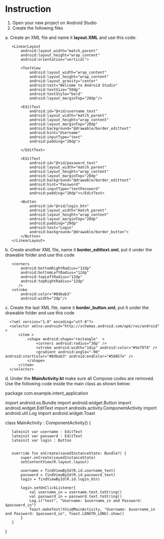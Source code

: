 
# Instruction

1. Open your new project on Android Studio
2. Create the following files
   
a. Create an XML file and name it **layout.XML** and use this code:
   <?xml version="1.0" encoding="utf-8"?>
   <RelativeLayout xmlns:android="http://schemas.android.com/apk/res/android"
       android:layout_width="match_parent"
       android:layout_height="match_parent"
       android:gravity="center"
       android:background="#DBD1D4">
   
       <LinearLayout
           android:layout_width="match_parent"
           android:layout_height="wrap_content"
           android:orientation="vertical">
   
           <TextView
               android:layout_width="wrap_content"
               android:layout_height="wrap_content"
               android:layout_gravity="center"
               android:text="Welcome to Android Studio"
               android:textSize="50dp"
               android:textStyle="bold"
               android:layout_marginTop="20dp"/>
   
           <EditText
               android:id="@+id/username_text"
               android:layout_width="match_parent"
               android:layout_height="wrap_content"
               android:layout_marginTop="20dp"
               android:background="@drawable/border_edittext"
               android:hint="Username"
               android:inputType="text"
               android:padding="20dp">
   
           </EditText>
   
           <EditText
               android:id="@+id/password_text"
               android:layout_width="match_parent"
               android:layout_height="wrap_content"
               android:layout_marginTop="20dp"
               android:background="@drawable/border_edittext"
               android:hint="Password"
               android:inputType="textPassword"
               android:padding="20dp"></EditText>
   
           <Button
               android:id="@+id/login_btn"
               android:layout_width="match_parent"
               android:layout_height="wrap_content"
               android:layout_marginTop="20dp"
               android:padding="20dp"
               android:text="Login"
               android:background="@drawable/border_button">
           </Button>
       </LinearLayout>
   </RelativeLayout>

b. Create another XML file, name it **border_edittext.xml**, put it under the drawable folder and use this code
   <shape
       xmlns:android="http://schemas.android.com/apk/res/android"
       android:shape="rectangle">
       <solid
           android:color="@android:color/transparent"/>
   
       <corners
           android:bottomRightRadius="12dp"
           android:bottomLeftRadius="12dp"
           android:topLeftRadius="12dp"
           android:topRightRadius="12dp"
          />
       <stroke
           android:color="#8dbab3"
           android:width="2dp"/>
   </shape>

c. Create the last XML file, name it **border_button.xml**, put it under the drawable folder and use this code


      <?xml version="1.0" encoding="utf-8"?>
      <selector xmlns:android="http://schemas.android.com/apk/res/android" >
          <item >
              <shape android:shape="rectangle"  >
                  <corners android:radius="3dp" />
                  <stroke android:width="1dip" android:color="#5e7974" />
                  <gradient android:angle="-90" android:startColor="#8dbab3" android:endColor="#58857e" />
              </shape>
          </item>
      </selector>

d. Under the **MainActivity.kt** make sure all Compose codes are removed. Use the following code inside the main class as shown below:

   package com.example.intent_application
   
   import android.os.Bundle
   import android.widget.Button
   import android.widget.EditText
   import androidx.activity.ComponentActivity
   import android.util.Log
   import android.widget.Toast
   
   class MainActivity : ComponentActivity() {
   
       lateinit var username : EditText
       lateinit var password : EditText
       lateinit var login : Button
   
   
       override fun onCreate(savedInstanceState: Bundle?) {
           super.onCreate(savedInstanceState)
           setContentView(R.layout.layout)
   
           username = findViewById(R.id.username_text)
           password = findViewById(R.id.password_text)
           login = findViewById(R.id.login_btn)
   
           login.setOnClickListener{
               val username_in = username.text.toString()
               val password_in = password.text.toString()
               Log.i("test", "Username: $username_in and Password: $password_in")
               Toast.makeText(this@MainActivity, "Username: $username_in and Password: $password_in", Toast.LENGTH_LONG).show()
           }
       }
   
   }
   
   
   
   
